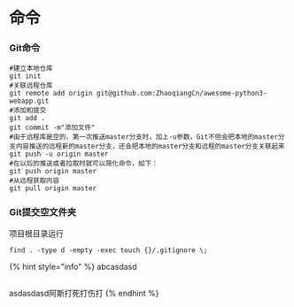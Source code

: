 # 命令

### Git命令

```text
#建立本地仓库
git init 
#关联远程仓库
git remote add origin git@github.com:ZhaoqiangCn/awesome-python3-webapp.git
#添加和提交
git add .
git commit -m"添加文件"
#由于远程库是空的，第一次推送master分支时，加上-u参数，Git不但会把本地的master分支内容推送的远程新的master分支，还会把本地的master分支和远程的master分支关联起来
git push -u origin master
#在以后的推送或者拉取时就可以简化命令，如下：
git push origin master
#从远程获取内容
git pull origin master
```

### Git提交空文件夹

项目根目录运行

```text
find . -type d -empty -exec touch {}/.gitignore \;
```



{% hint style="info" %}
abcasdasd

## 

asdasdasd阿斯打死打伤打
{% endhint %}

